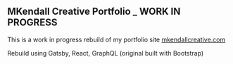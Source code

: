 
## MKendall Creative Portfolio _ WORK IN PROGRESS
This is a work in progress rebuild of my portfolio site [mkendallcreative.com](http://www.mkendallcreative.com)

Rebuild using Gatsby, React, GraphQL (original built with Bootstrap)

